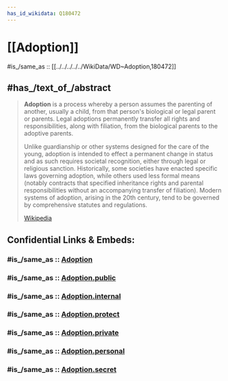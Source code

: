 ```yaml
---
has_id_wikidata: Q180472
---
```


# [[Adoption]] 

#is_/same_as :: [[../../../../../WikiData/WD~Adoption,180472]] 

## #has_/text_of_/abstract 

> **Adoption** is a process whereby a person assumes the parenting of another, usually a child, from that person's biological or legal parent or parents. Legal adoptions permanently transfer all rights and responsibilities, along with filiation, from the biological parents to the adoptive parents.
>
> Unlike guardianship or other systems designed for the care of the young, adoption is intended to effect a permanent change in status and as such requires societal recognition, either through legal or religious sanction. Historically, some societies have enacted specific laws governing adoption, while others used less formal means (notably contracts that specified inheritance rights and parental responsibilities without an accompanying transfer of filiation). Modern systems of adoption, arising in the 20th century, tend to be governed by comprehensive statutes and regulations.
>
> [Wikipedia](https://en.wikipedia.org/wiki/Adoption) 


## Confidential Links & Embeds: 

### #is_/same_as :: [Adoption](/_Standards/Society/Family/Adoption.md) 

### #is_/same_as :: [Adoption.public](/_public/Society/Family/Adoption.public.md) 

### #is_/same_as :: [Adoption.internal](/_internal/Society/Family/Adoption.internal.md) 

### #is_/same_as :: [Adoption.protect](/_protect/Society/Family/Adoption.protect.md) 

### #is_/same_as :: [Adoption.private](/_private/Society/Family/Adoption.private.md) 

### #is_/same_as :: [Adoption.personal](/_personal/Society/Family/Adoption.personal.md) 

### #is_/same_as :: [Adoption.secret](/_secret/Society/Family/Adoption.secret.md)


